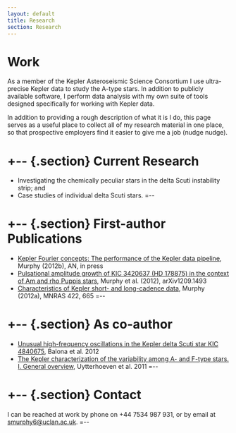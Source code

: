 ```yaml
---
layout: default
title: Research
section: Research
---
```


Work
========

As a member of the Kepler Asteroseismic Science Consortium I use ultra-precise Kepler data to study the A-type stars. In addition to publicly available software, I perform data analysis with my own suite of tools designed specifically for working with Kepler data.

In addition to providing a rough description of what it is I do, this page serves as a useful place to collect all of my research material in one place, so that prospective employers find it easier to give me a job (nudge nudge).

+-- {.section}
Current Research
====
* Investigating the chemically peculiar stars in the delta Scuti instability strip; and
* Case studies of individual delta Scuti stars.
=--

+-- {.section}
First-author Publications
==========
* [Kepler Fourier concepts: The performance of the Kepler data pipeline](/images/kepler_fourier_concepts.pdf), Murphy (2012b), AN, in press
* [Pulsational amplitude growth of KIC 3420637 (HD 178875) in the context of Am and rho Puppis stars](/images/kic3429637_v5.pdf), Murphy et al. (2012), arXiv1209.1493
* [Characteristics of Kepler short- and long-cadence data](/images/characteristics.pdf), Murphy (2012a), MNRAS 422, 665
=--

+-- {.section}
As co-author
==========
* [Unusual high-frequency oscillations in the Kepler delta Scuti star KIC 4840675](/images/Balona_et_al_2012.pdf), Balona et al. 2012
* [The Kepler characterization of the variability among A- and F-type stars. I. General overview](/images/Uytterhoeven_et_al_2011.pdf), Uytterhoeven et al. 2011
=--

+-- {.section}
Contact
=======
I can be reached at work by phone on +44 7534 987 931, or by email at [smurphy6@uclan.ac.uk](mailto:smurphy6@uclan.ac.uk).
=--
